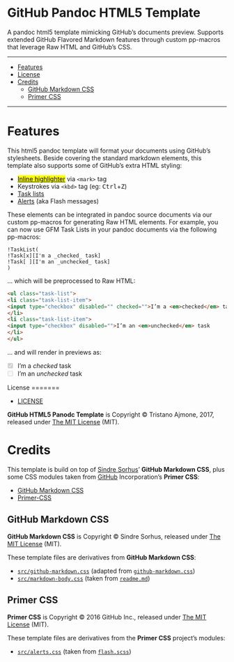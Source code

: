 GitHub Pandoc HTML5 Template
============================

A pandoc html5 template mimicking GitHub’s documents preview. Supports extended GitHub Flavored Markdown features through custom pp-macros that leverage Raw HTML and GitHub’s CSS.

------------------------------------------------------------------------

<!-- #toc -->
-   [Features](#features)
-   [License](#license)
-   [Credits](#credits)
    -   [GitHub Markdown CSS](#github-markdown-css)
    -   [Primer CSS](#primer-css)

<!-- /toc -->

------------------------------------------------------------------------

Features
========

This html5 pandoc template will format your documents using GitHub’s stylesheets. Beside covering the standard markdown elements, this template also supports some of GitHub’s extra HTML styling:

-   [<mark>Inline highlighter</mark>](http://primercss.io/type/#inline-text-elements) via `<mark>` tag
-   Keystrokes via `<kbd>` tag (eg: <kbd>Ctrl</kbd>+<kbd>Z</kbd>)
-   [Task lists](https://help.github.com/articles/basic-writing-and-formatting-syntax/#task-lists)
-   [Alerts](http://primercss.io/alerts/) (aka Flash messages)

These elements can be integrated in pandoc source documents via our custom pp-macros for generating Raw HTML elements. For example, you can now use GFM Task Lists in your pandoc documents via the following pp-macros:

    !TaskList(
    !Task[x][I'm a _checked_ task]
    !Task[ ][I'm an _unchecked_ task]
    )

… which will be preprocessed to Raw HTML:

``` html
<ul class="task-list">
<li class="task-list-item">
<input type="checkbox" disabled="" checked="">I’m a <em>checked</em> task
</li>
<li class="task-list-item">
<input type="checkbox" disabled="">I’m an <em>unchecked</em> task
</li>
</ul>
```

… and will render in previews as:

<ul class="task-list">
<li class="task-list-item">
<input type="checkbox" disabled="" checked="">I’m a <em>checked</em> task
</li>
<li class="task-list-item">
<input type="checkbox" disabled="">I’m an <em>unchecked</em> task
</li>
</ul>
License
=======

-   [LICENSE](./LICENSE)

**GitHub HTML5 Panodc Template** is Copyright © Tristano Ajmone, 2017, released under [The MIT License](./LICENSE) (MIT).

Credits
=======

This template is build on top of [Sindre Sorhus](https://github.com/sindresorhus)’ **GitHub Markdown CSS**, plus some CSS modules taken from [GitHub](https://github.com) Incorporation’s **Primer CSS**:

-   [GitHub Markdown CSS](https://sindresorhus.com/github-markdown-css)
-   [Primer-CSS](http://primercss.io/)

GitHub Markdown CSS
-------------------

**GitHub Markdown CSS** is Copyright © Sindre Sorhus, released under [The MIT License](https://github.com/sindresorhus/github-markdown-css/blob/gh-pages/readme.md) (MIT).

These template files are derivatives from **GitHub Markdown CSS**:

-   [`src/github-markdown.css`](./src/github-markdown.css) (adapted from [`github-markdown.css`](https://github.com/sindresorhus/github-markdown-css/blob/gh-pages/github-markdown.css))
-   [`src/markdown-body.css`](./src/markdown-body.css) (taken from [`readme.md`](https://github.com/sindresorhus/github-markdown-css/blob/gh-pages/readme.md))

Primer CSS
----------

**Primer CSS** is Copyright © 2016 GitHub Inc., released under [The MIT License](https://github.com/primer/primer-css/blob/master/LICENSE) (MIT).

These template files are derivatives from the **Primer CSS** project’s modules:

-   [`src/alerts.css`](./src/alerts.css) (taken from [`flash.scss`](https://github.com/primer/primer-alerts/blob/master/lib/flash.scss))

